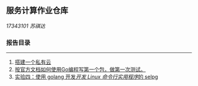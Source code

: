 ## 服务计算作业仓库  

*17343101 苏祺达*
  
### 报告目录
---
1. [搭建一个私有云](./reports/operation1/report.md)
1. [按官方文档如何使用Go编程写第一个包，做第一次测试。](./reports/operation3/report.md)
1. [实验四：使用 golang 开发*开发 Linux 命令行实用程序*的 selpg](./reports/operation4/report.md)
